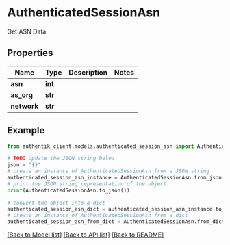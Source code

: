 # AuthenticatedSessionAsn

Get ASN Data

## Properties

Name | Type | Description | Notes
------------ | ------------- | ------------- | -------------
**asn** | **int** |  | 
**as_org** | **str** |  | 
**network** | **str** |  | 

## Example

```python
from authentik_client.models.authenticated_session_asn import AuthenticatedSessionAsn

# TODO update the JSON string below
json = "{}"
# create an instance of AuthenticatedSessionAsn from a JSON string
authenticated_session_asn_instance = AuthenticatedSessionAsn.from_json(json)
# print the JSON string representation of the object
print(AuthenticatedSessionAsn.to_json())

# convert the object into a dict
authenticated_session_asn_dict = authenticated_session_asn_instance.to_dict()
# create an instance of AuthenticatedSessionAsn from a dict
authenticated_session_asn_from_dict = AuthenticatedSessionAsn.from_dict(authenticated_session_asn_dict)
```
[[Back to Model list]](../README.md#documentation-for-models) [[Back to API list]](../README.md#documentation-for-api-endpoints) [[Back to README]](../README.md)


